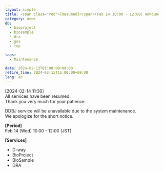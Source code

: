 ```yaml
---
layout: simple
title: <span class="red">[Resumed]</span>(Feb 14 10:00 - 12:00) Announcement of D-way suspension 
category: news
db:
  - bioproject
  - biosample
  - dra
  - gea
  - top

tags:
  - Maintenance

date: 2024-02-13T01:00:00+09:00
retire_time: 2024-02-15T15:00:00+09:00
lang: en
---
```


<span class="red">[2024-02-14 11:30]</span>    
All services have been resumed.    
Thank you very much for your patience.    

DDBJ service will be unavailable due to the system maintenance.    
We apologize for the short notice.

**[Period]**  
Feb 14 (Wed) 10:00 - 12:00 (JST)    

**[Services]** 
- D-way   
- BioProject
- BioSample
- DRA

